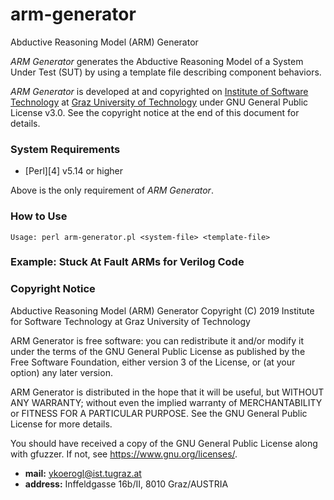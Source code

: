 # arm-generator
Abductive Reasoning Model (ARM) Generator

*ARM Generator* generates the Abductive Reasoning Model of a System Under Test (SUT) by using a template file describing component behaviors.

*ARM Generator* is developed at and copyrighted on [Institute of Software Technology][1] at [Graz University of Technology][2] under GNU General Public License v3.0. See the copyright notice at the end of this document for details.

### System Requirements

* [Perl][4] v5.14 or higher

Above is the only requirement of *ARM Generator*.

### How to Use

```
Usage: perl arm-generator.pl <system-file> <template-file>
```

### Example: Stuck At Fault ARMs for Verilog Code

### Copyright Notice

Abductive Reasoning Model (ARM) Generator
Copyright (C) 2019 Institute for Software Technology at Graz University of Technology

ARM Generator is free software: you can redistribute it and/or modify
it under the terms of the GNU General Public License as published by
the Free Software Foundation, either version 3 of the License, or
(at your option) any later version.

ARM Generator is distributed in the hope that it will be useful,
but WITHOUT ANY WARRANTY; without even the implied warranty of
MERCHANTABILITY or FITNESS FOR A PARTICULAR PURPOSE.  See the
GNU General Public License for more details.

You should have received a copy of the GNU General Public License
along with gfuzzer. If not, see <https://www.gnu.org/licenses/>.

* **mail:** ykoerogl@ist.tugraz.at
* **address:** Inffeldgasse 16b/II, 8010 Graz/AUSTRIA

[1]: http://www.ist.tugraz.at
[2]: https://www.tugraz.at
